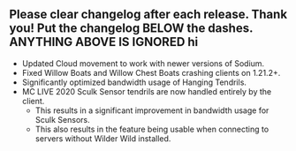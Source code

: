 Please clear changelog after each release.
Thank you!
Put the changelog BELOW the dashes. ANYTHING ABOVE IS IGNORED
hi
-----------------
- Updated Cloud movement to work with newer versions of Sodium.
- Fixed Willow Boats and Willow Chest Boats crashing clients on 1.21.2+.
- Significantly optimized bandwidth usage of Hanging Tendrils.
- MC LIVE 2020 Sculk Sensor tendrils are now handled entirely by the client.
  - This results in a significant improvement in bandwidth usage for Sculk Sensors.
  - This also results in the feature being usable when connecting to servers without Wilder Wild installed.
